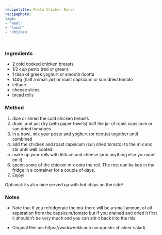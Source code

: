 ```yaml
---
recipetitle: Pesto Chicken Rolls
recipephoto: 
tags:  
- 'meal'
- 'lunch'
- 'chicken'

---
```


<!--Ingredients List-->
<h3>Ingredients</h3>

<p> </p>

<div class="ingredients">
<ul>
<li>2 cold cooked chicken breasts</li>
<li>1/2 cup pesto (red or green)</li>
<li>1 tbsp of greek yoghurt or smooth ricotta</li>
<li>140g (half a small jar) or roast capsicum or sun dried tomato</li>
<li>lettuce</li>
<li>cheese slices</li>
<li>bread rolls</li>
</ul>
</div>

<!-- Method -->
<h3>Method</h3>
<div class="method">
<ol>
<li>dice or shred the cold chicken breasts</li>
<li>drain, and pat dry (with paper towels) half the jar of roast capsicum or sun dried tomatoes</li>
<li>In a bowl, mix your pesto and yoghurt (or ricotta) together until combined</li>
<li>add the chicken and roast capsicum (sun dried tomato) to the mix and stir until well coated</li>
<li>make up your rolls with lettuce and cheese (and anything else you want on it)</li>
<li>spoon some of the chicken mix onto the roll. The rest can be kep in the fridge in a container for a couple of days.</li>
<li>Enjoy!</li>
</ol>

<p>Optional: its also nice served up with hot chips on the side!</p>
</div>

<!-- Notes -->
<h3>Notes</h3>
<div class="notes">
<ul>
<li>Note that if you refridgerate the mix there will be a small amount of oil seperation from the capsicum/tomato but if you drained and dried it first it shouldn't be very much and you can stir it back into the mix.</li>
 
</ul>

</div>

<div class="source">
<ul>
<li>Original Recipe: https://workweeklunch.com/pesto-chicken-salad/</li>
</ul>
</div>